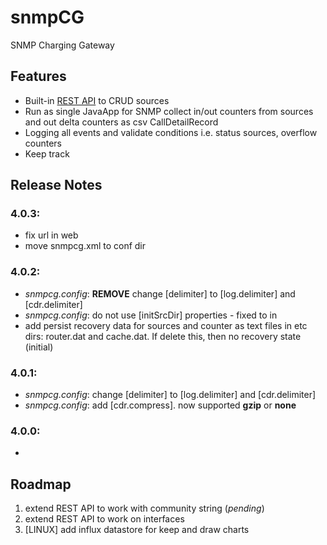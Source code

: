 # snmpCG
SNMP Charging Gateway 

## Features 
* Built-in [REST API](rest-api.txt) to CRUD sources
* Run as single JavaApp for SNMP collect in/out counters from sources and out delta counters as csv CallDetailRecord
* Logging all events and validate conditions i.e. status sources, overflow counters
* Keep track    

## Release Notes

### 4.0.3:
* fix url in web 
* move snmpcg.xml to conf dir 

### 4.0.2:
* *snmpcg.config*: __REMOVE__ change [delimiter] to [log.delimiter] and [cdr.delimiter]
* *snmpcg.config*: do not use [initSrcDir] properties - fixed to in 
* add persist recovery data for sources and counter as text files in etc dirs: router.dat and cache.dat. If delete this, then no recovery state (initial)     

### 4.0.1:
* *snmpcg.config*: change [delimiter] to [log.delimiter] and [cdr.delimiter]   
* *snmpcg.config*: add [cdr.compress]. now supported __gzip__ or __none__

### 4.0.0:
-  

## Roadmap
1. extend REST API to work with community string (*pending*)
2. extend REST API to work on interfaces 
4. [LINUX] add influx datastore for keep and draw charts 